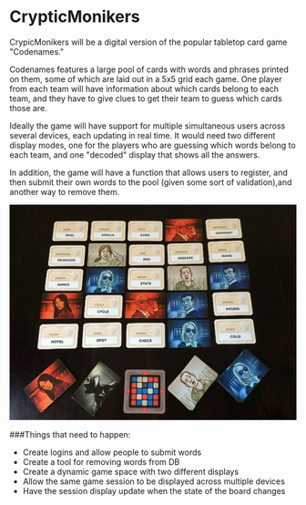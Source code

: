 # CrypticMonikers

CrypicMonikers will be a digital version of the popular tabletop card game "Codenames."

Codenames features a large pool of cards with words and phrases printed on them, some of which are laid out in a 5x5 grid each game.
 One player from each team will have information about which cards belong to each team, and they have to give clues
 to get their team to guess which cards those are.

Ideally the game will have support for multiple simultaneous users across several devices, each updating in real time.
It would need two different display modes, one for the players who are guessing which words belong to each team, and one 
"decoded" display that shows all the answers.

In addition, the game will have a function that allows users to register, and then submit their own words to the pool 
(given some sort of validation),and another way to remove them.

![codenames game](images/codename.jpg)

###Things that need to happen:

* Create logins and allow people to submit words
* Create a tool for removing words from DB
* Create a dynamic game space with two different displays
* Allow the same game session to be displayed across multiple devices
* Have the session display update when the state of the board changes

